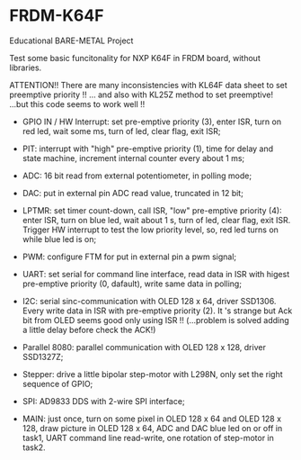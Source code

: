 # FRDM-K64F
Educational BARE-METAL Project 

Test some basic funcitonality for NXP K64F in FRDM board, without libraries.


ATTENTION!! There are many inconsistencies with KL64F data sheet to set preemptive priority !! ... and also with 
KL25Z method to set preemptive! ...but this code seems to work well !!

- GPIO IN / HW Interrupt: set pre-emptive priority (3), enter ISR, turn on red led, wait some ms, turn of led, clear flag,  exit ISR;

- PIT: interrupt with "high" pre-emptive priority (1), time for delay and state machine, increment internal counter every about 1 ms; 

- ADC: 16 bit read from external potentiometer, in polling mode;

- DAC: put in external pin ADC read value, truncated in 12 bit;

- LPTMR: set timer count-down, call ISR, "low" pre-emptive priority (4): enter ISR, turn on blue led, wait about 1 s, turn of led, clear                flag, exit ISR. Trigger HW interrupt to test the low priority level, so, red led turns on while blue led is on; 

- PWM: configure FTM for put in external pin a pwm signal;

- UART: set serial for command line interface, read data in ISR with higest pre-emptive priority (0, dafault), write same data in polling;

- I2C: serial sinc-communication with OLED 128 x 64, driver SSD1306. Every write data in ISR with pre-emptive priority (2). It 's strange      but Ack bit from OLED seems good only using ISR !! (...problem is solved adding a little delay before check the ACK!) 

- Parallel 8080: parallel communication with OLED 128 x 128, driver SSD1327Z;

- Stepper: drive a little bipolar step-motor with L298N, only set the right sequence of GPIO;

- SPI: AD9833 DDS with 2-wire SPI interface;

- MAIN: just once, turn on some pixel in OLED 128 x 64 and OLED 128 x 128, draw picture in OLED 128 x 64, ADC and DAC blue led on or off in task1, UART command line read-write, one rotation of step-motor in task2.
  


